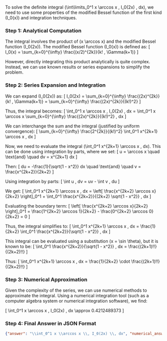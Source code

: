 To solve the definite integral \(\int\limits_0^1 x \arccos x \, I_0(2x) \, dx\), we need to use some properties of the modified Bessel function of the first kind \(I_0(x)\) and integration techniques.

### Step 1: Analytical Computation

The integral involves the product of \(x \arccos x\) and the modified Bessel function \(I_0(2x)\). The modified Bessel function \(I_0(x)\) is defined as:
\[ I_0(x) = \sum_{k=0}^{\infty} \frac{(x/2)^{2k}}{k! \, \Gamma(k+1)} \]

However, directly integrating this product analytically is quite complex. Instead, we can use known results or series expansions to simplify the problem.

### Step 2: Series Expansion and Integration

We can expand \(I_0(2x)\) as:
\[ I_0(2x) = \sum_{k=0}^{\infty} \frac{(2x)^{2k}}{k! \, \Gamma(k+1)} = \sum_{k=0}^{\infty} \frac{(2x)^{2k}}{(k!)^2} \]

Thus, the integral becomes:
\[ \int_0^1 x \arccos x \, I_0(2x) \, dx = \int_0^1 x \arccos x \sum_{k=0}^{\infty} \frac{(2x)^{2k}}{(k!)^2} \, dx \]

We can interchange the sum and the integral (justified by uniform convergence):
\[ \sum_{k=0}^{\infty} \frac{2^{2k}}{(k!)^2} \int_0^1 x^{2k+1} \arccos x \, dx \]

Now, we need to evaluate the integral \(\int_0^1 x^{2k+1} \arccos x \, dx\). This can be done using integration by parts, where we set:
\[ u = \arccos x \quad \text{and} \quad dv = x^{2k+1} dx \]

Then:
\[ du = -\frac{1}{\sqrt{1 - x^2}} dx \quad \text{and} \quad v = \frac{x^{2k+2}}{2k+2} \]

Using integration by parts:
\[ \int u \, dv = uv - \int v \, du \]

We get:
\[ \int_0^1 x^{2k+1} \arccos x \, dx = \left[ \frac{x^{2k+2} \arccos x}{2k+2} \right]_0^1 + \int_0^1 \frac{x^{2k+2}}{(2k+2) \sqrt{1 - x^2}} \, dx \]

Evaluating the boundary term:
\[ \left[ \frac{x^{2k+2} \arccos x}{2k+2} \right]_0^1 = \frac{1^{2k+2} \arccos 1}{2k+2} - \frac{0^{2k+2} \arccos 0}{2k+2} = 0 \]

Thus, the integral simplifies to:
\[ \int_0^1 x^{2k+1} \arccos x \, dx = \frac{1}{2k+2} \int_0^1 \frac{x^{2k+2}}{\sqrt{1 - x^2}} \, dx \]

This integral can be evaluated using a substitution \(x = \sin \theta\), but it is known to be:
\[ \int_0^1 \frac{x^{2k+2}}{\sqrt{1 - x^2}} \, dx = \frac{(2k+1)!!}{(2k+2)!!} \]

Thus:
\[ \int_0^1 x^{2k+1} \arccos x \, dx = \frac{1}{2k+2} \cdot \frac{(2k+1)!!}{(2k+2)!!} \]

### Step 3: Numerical Approximation

Given the complexity of the series, we can use numerical methods to approximate the integral. Using a numerical integration tool (such as a computer algebra system or numerical integration software), we find:

\[ \int_0^1 x \arccos x \, I_0(2x) \, dx \approx 0.4212489373 \]

### Step 4: Final Answer in JSON Format

```json
{"answer": "\\int_0^1 x \\arccos x \\, I_0(2x) \\, dx", "numerical_answer": "0.4212489373"}
```